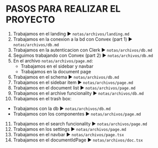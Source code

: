 # PASOS PARA REALIZAR EL PROYECTO
1. Trabajamos en el landing ► `notas/archivos/landing.md`
2. Trabajamos en la conexion a la bd con Convex (part 1) ► `notas/archivos/db.md`
3. Trabajamos en la autenticacion con Clerk ► `notas/archivos/db.md`
4. Seguimos trabajando con Convex (part 2) ► `notas/archivos/db.md`
5. En el archivo `notas/archivos/page.md`:
   - Trabajamos en el sidebar y navbar 
   - Trabajamos en la document page
6. Trabajamos en el schema ► `notas/archivos/db.md`
7. Trabajamos en el sidebar item ► `notas/archivos/page.md`
8. Trabajamos en el document list ► `notas/archivos/page.md`
9. Trabajamos en el archive funcionality ► `notas/archivos/db.md`
10. Trabajamos en el trash box:
   - Trabajamos con la db ► `notas/archivos/db.md`
   - Trabajamos con los componentes ► `notas/archivos/page.md`
11. Trabajamos en el search funcionality ► `notas/archivos/page.md`
12. Trabajamos en los settings ► `notas/archivos/page.md`
13. Trabajamos en el navbar ► `notas/archivos/page.tsx`
14. Trabajamos en el documentIdPage ► `notas/archivos/doc.tsx`
